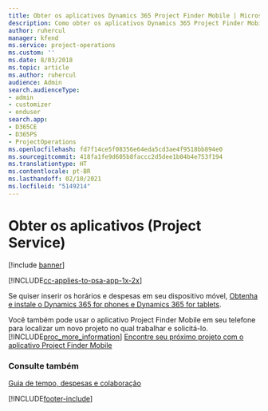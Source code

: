 ```yaml
---
title: Obter os aplicativos Dynamics 365 Project Finder Mobile | MicrosoftDocs
description: Como obter os aplicativos Dynamics 365 Project Finder Mobile
author: ruhercul
manager: kfend
ms.service: project-operations
ms.custom: ''
ms.date: 8/03/2018
ms.topic: article
ms.author: ruhercul
audience: Admin
search.audienceType:
- admin
- customizer
- enduser
search.app:
- D365CE
- D365PS
- ProjectOperations
ms.openlocfilehash: fd7f14ce5f08356e64eda5cd3ae4f9518bb894e0
ms.sourcegitcommit: 418fa1fe9d605b8faccc2d5dee1b04b4e753f194
ms.translationtype: HT
ms.contentlocale: pt-BR
ms.lasthandoff: 02/10/2021
ms.locfileid: "5149214"
---
```

# <a name="get-the-apps-project-service"></a>Obter os aplicativos (Project Service)

[!include [banner](../includes/psa-now-project-operations.md)]

[!INCLUDE[cc-applies-to-psa-app-1x-2x](../includes/cc-applies-to-psa-app-1x-2x.md)]

Se quiser inserir os horários e despesas em seu dispositivo móvel, [Obtenha e instale o Dynamics 365 for phones e Dynamics 365 for tablets](https://docs.microsoft.com/dynamics365/mobile-app/dynamics-365-phones-tablets-users-guide).  
  
 Você também pode usar o aplicativo Project Finder Mobile em seu telefone para localizar um novo projeto no qual trabalhar e solicitá-lo. [!INCLUDE[proc_more_information](../includes/proc-more-information.md)] [Encontre seu próximo projeto com o aplicativo Project Finder Mobile](../psa/find-next-project-finder-mobile-app.md) 
  
### <a name="see-also"></a>Consulte também  
 [Guia de tempo, despesas e colaboração](../psa/time-expense-collaboration-guide.md)


[!INCLUDE[footer-include](../includes/footer-banner.md)]
